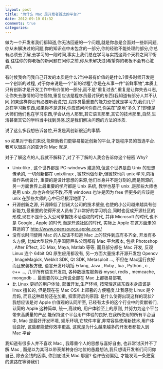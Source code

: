 ```yaml
---
layout: post
title: "为什么 Mac 是开发者首选的平台?"
date: 2012-09-10 01:32
comments: true
categories: 
---
```


做为一个开发者我们都知道,你无法回避的一个问题,就是你总是会面对一些新问题,你从未解决过的问题,你的知识点中未包含的一部分,你的经验不能处理的部分,你总有必须去了解,去学习的一段时间,事实上我们总在学习与实践这两个天秤之间平衡着,往往你的你老板的新问题在问你之前,你从未解决过(希望你的老板不会有心脏病).

有时候我会问我自己开发的本质是什么?当中最有价值的是什么?很多时候开发是一个创新的过程, 对于你来说是一个"新的过程",你是在从事一件"新鲜事物",本质上只有创新才是开发工作中有价值的一部分,而不是"重复过去",重复是让你失去斗志, 让你失去激情的可怕怪物,重复应该是程序员最讨厌的东西(我知道有部分人并不认同,如果这样你没有必要听我说完),程序员最重要的能力恐怕就是学习力,我们几乎总在学习新东西,如果你不是这样,你应该问问你自己,你呆在"原地"多久了?即便是大师们他们也在学习东西,学会从他人那里,其它语言那里,其它的技术那里,自然,生活甚至其它的学科当中找到灵感.这是我们解决问题的方法的本质.

说了这么多我想告诉各位,开发是离创新很近的事情.

so 如果对于我们来说,能帮助我们更容易接近创新的平台,才是程序员的首选平台.我可以很高兴的告诉你 Mac 就是.

对于了解这点的人,我就不解释了,对了不了解的人我会告诉你这个秘密 Why?

* Unix-like , 这个世界都是 PC-windows 建造的,但这个世界是由 Unix 的思想传承的, 一切创新都在 unix/linux , 微软也做创新,但微软也向 unix 学习,包括操作系统设计, 重要的是设计思想的来源,他们本身并不是分割的,而是同源的,另一方面世界上最重要的学府都是 Unix 系统, 教学也基于 unix ,是那些大师也是用 unix ,你也许会说不教,不用 windows 也许是因为 free 但更多的应该是 unix 在那些大师的心中已经根深地固了.
* 开源创新之源, 开源降低了封闭大公司的技术壁垒,也使的小公司越来越具有创新能力,最重要的使得开发人员有了非常好的学习机会,同时也促成开源社区的形成,现在不是什么大公司掌握技术话语权的时代, 并非 Microsoft 的时代,也不是 Google , Apple 的时代,而是开源社区的时代, 实际上 Apple 在这方面走的算远的了 http://www.opensource.apple.com/
* 没有长时间使用 Mac 的人应该不知道 Mac 上的软件到底有多齐全, 开发有多么方便, 比如大型软件几乎国际巨头公司都有 Mac 平台版本, 包括 Photoshop , After Effect, 3D Max, Maya, Matlab 等等, 而且部分都在 Mac 开发, 反观 Linux 连个 64bit QQ 原生应用都没有, 另一方面大量技术开源开发包 Opencv , ImageMagick, Webkit SDK, Qt SDK, Metasploit ..., 不但在 Mac运行良好而且安装极方便, 语言开发环境括 Erlang, Java , Ruby , lua , Python , c , c++ ..., 几乎所有语言开发包, 各种数据库服务器 mysql, redis , memcache, mongodb ... 最重要的以上所说全部在 Mac 上都极易部署,
* 比 Linux 更好的用户体验, 部置开发,生产环境, 按常理这些东西本身应该是 linux 擅长的, 但是现在在 Mac OSX 上部暑的方便程度,让我感觉 Linux 是个后妈, 而且这种趋势还在加重, 探索背后的原因: 是什么使得出现这样的现状? 我想应该是对 Apple 价值观的认同所至, 已经有太多的这个行业中的贡献者们,认同的 Apple 这种简单, 统一,高效的, 用户体验至上的原则, 并努力为这个平台带来高质量的产品,能保持这个平台用户体验的良好,在我所使用的所有平台当中, Mac 是最好开发环境, 娱乐环境,它软件丰富,非常容易使用新技术,用户体验良好, 这些都能使你效率更高, 这就是为什么越来越多的开发者都投入到 Mac 平台

我知道有很多人并不喜欢 Mac , 我尊重个人的思想与喜好自由, 也非常讨厌并不了解 Mac , 而是以为其可以带表某种身份地位的愚蠢想法,我只想请开发者们问问你自己, 除去金钱的因素, 你到底讨厌 Mac 那里? 也许告别偏见, 才能发现一条更宽的道路在等待我们